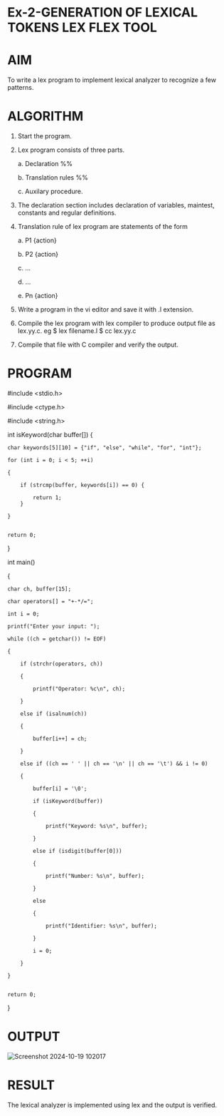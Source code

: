 # Ex-2-GENERATION OF LEXICAL TOKENS LEX FLEX TOOL
# AIM
  To write a lex program to implement lexical analyzer to recognize a few patterns.
# ALGORITHM

1.	Start the program.

2.	Lex program consists of three parts.

     a.	Declaration %%

     b.	Translation rules %%

     c.	Auxilary procedure.

3.	The declaration section includes declaration of variables, maintest, constants and regular definitions.
4.	Translation rule of lex program are statements of the form

    a.	P1 {action}

    b.	P2 {action}

    c.	…

    d.	…

    e.	Pn {action}

5.	Write a program in the vi editor and save it with .l extension.

6.	Compile the lex program with lex compiler to produce output file as lex.yy.c. eg $ lex filename.l $ cc lex.yy.c
7.	Compile that file with C compiler and verify the output.

# PROGRAM #

#include <stdio.h>

#include <ctype.h>

#include <string.h>

int isKeyword(char buffer[]) {

    char keywords[5][10] = {"if", "else", "while", "for", "int"};
    
    for (int i = 0; i < 5; ++i) 
    
    {
    
        if (strcmp(buffer, keywords[i]) == 0) {
        
            return 1;
        }
        
    }
    
    
    return 0;
}

int main()

{
    
    char ch, buffer[15];
    
    char operators[] = "+-*/=";
    
    int i = 0;

    printf("Enter your input: ");
    
    while ((ch = getchar()) != EOF)
    
    {
       
        if (strchr(operators, ch))
        
        {
           
            printf("Operator: %c\n", ch);
       
        }
        
        else if (isalnum(ch)) 
        
        {
           
            buffer[i++] = ch;
       
        }
        
        else if ((ch == ' ' || ch == '\n' || ch == '\t') && i != 0)
        
        {
           
            buffer[i] = '\0';

            if (isKeyword(buffer)) 
            
            {
                
                printf("Keyword: %s\n", buffer);
            
            } 
            
            else if (isdigit(buffer[0])) 
            
            {
               
                printf("Number: %s\n", buffer);
           
            }  
            
            else
            
            {
               
                printf("Identifier: %s\n", buffer);
            
            }
           
            i = 0;
        
        }
   
    }

    
    return 0;

}

# OUTPUT

![Screenshot 2024-10-19 102017](https://github.com/user-attachments/assets/5caaa948-3e17-44ce-8aa9-69470da1e000)


# RESULT
  The lexical analyzer is implemented using lex and the output is verified.
